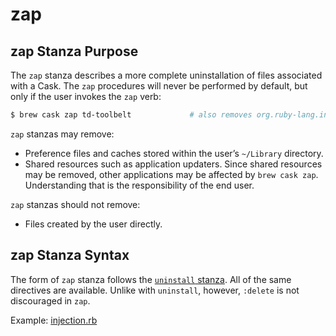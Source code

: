 # zap

## zap Stanza Purpose

The `zap` stanza describes a more complete uninstallation of files associated with a Cask. The `zap` procedures will never be performed by default, but only if the user invokes the `zap` verb:

```bash
$ brew cask zap td-toolbelt             # also removes org.ruby-lang.installer
```

`zap` stanzas may remove:

* Preference files and caches stored within the user’s `~/Library` directory.
* Shared resources such as application updaters. Since shared resources may be removed, other applications may be affected by `brew cask zap`. Understanding that is the responsibility of the end user.

`zap` stanzas should not remove:

* Files created by the user directly.

## zap Stanza Syntax

The form of `zap` stanza follows the [`uninstall` stanza](https://github.com/caskroom/homebrew-cask/blob/master/doc/cask_language_reference/stanzas/uninstall.md). All of the same directives are available. Unlike with `uninstall`, however, `:delete` is not discouraged in `zap`.

Example: [injection.rb](https://github.com/caskroom/homebrew-cask/blob/3a56867b39be1095f1247e4bad3f77eb4eb52ede/Casks/injection.rb#L16)
